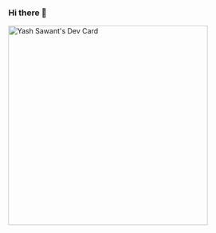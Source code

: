 ### Hi there 👋
<a href="https://app.daily.dev/YashKSawant"><img src="https://api.daily.dev/devcards/de38926416f448c6a7b38f9ef35b88c1.png?r=mid" width="400" alt="Yash Sawant's Dev Card"/></a>
<!--
**YashKSawant/YashKSawant** is a ✨ _special_ ✨ repository because its `README.md` (this file) appears on your GitHub profile.

Here are some ideas to get you started:

- 🔭 I’m currently working on ...
- 🌱 I’m currently learning ...
- 👯 I’m looking to collaborate on ...
- 🤔 I’m looking for help with ...
- 💬 Ask me about ...
- 📫 How to reach me: ...
- 😄 Pronouns: ...
- ⚡ Fun fact: ...
-->
